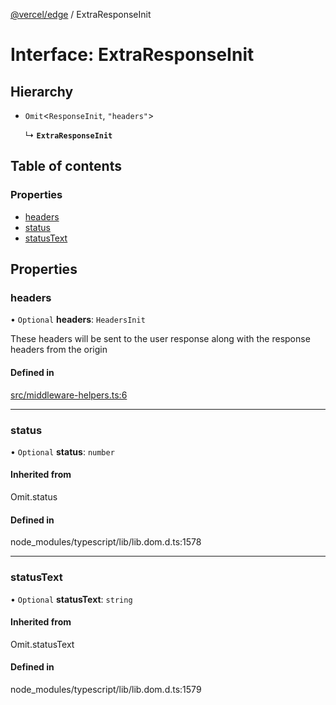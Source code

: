 [@vercel/edge](../README.md) / ExtraResponseInit

# Interface: ExtraResponseInit

## Hierarchy

- `Omit`<`ResponseInit`, `"headers"`\>

  ↳ **`ExtraResponseInit`**

## Table of contents

### Properties

- [headers](ExtraResponseInit.md#headers)
- [status](ExtraResponseInit.md#status)
- [statusText](ExtraResponseInit.md#statustext)

## Properties

### headers

• `Optional` **headers**: `HeadersInit`

These headers will be sent to the user response
along with the response headers from the origin

#### Defined in

[src/middleware-helpers.ts:6](https://github.com/vercel/vercel/blob/main/packages/edge/src/middleware-helpers.ts#L6)

---

### status

• `Optional` **status**: `number`

#### Inherited from

Omit.status

#### Defined in

node_modules/typescript/lib/lib.dom.d.ts:1578

---

### statusText

• `Optional` **statusText**: `string`

#### Inherited from

Omit.statusText

#### Defined in

node_modules/typescript/lib/lib.dom.d.ts:1579
